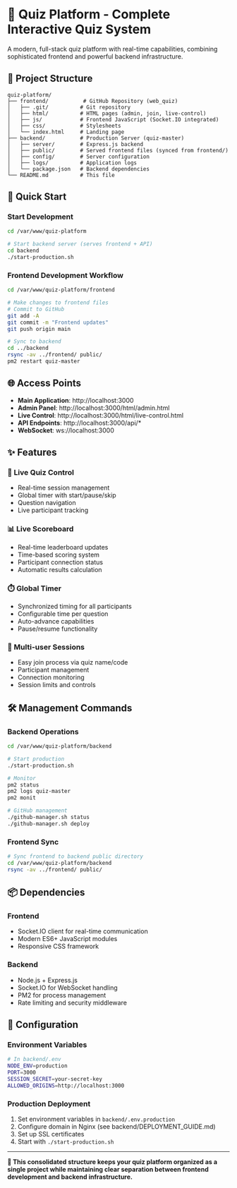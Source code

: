 # 🧠 Quiz Platform - Complete Interactive Quiz System

A modern, full-stack quiz platform with real-time capabilities, combining sophisticated frontend and powerful backend infrastructure.

## 📁 Project Structure

```
quiz-platform/
├── frontend/           # GitHub Repository (web_quiz)
│   ├── .git/          # Git repository 
│   ├── html/          # HTML pages (admin, join, live-control)
│   ├── js/            # Frontend JavaScript (Socket.IO integrated)
│   ├── css/           # Stylesheets
│   └── index.html     # Landing page
├── backend/           # Production Server (quiz-master)
│   ├── server/        # Express.js backend
│   ├── public/        # Served frontend files (synced from frontend/)
│   ├── config/        # Server configuration
│   ├── logs/          # Application logs
│   └── package.json   # Backend dependencies
└── README.md          # This file
```

## 🚀 Quick Start

### Start Development
```bash
cd /var/www/quiz-platform

# Start backend server (serves frontend + API)
cd backend
./start-production.sh
```

### Frontend Development Workflow
```bash
cd /var/www/quiz-platform/frontend

# Make changes to frontend files
# Commit to GitHub
git add -A
git commit -m "Frontend updates"
git push origin main

# Sync to backend
cd ../backend
rsync -av ../frontend/ public/
pm2 restart quiz-master
```

## 🌐 Access Points

- **Main Application**: http://localhost:3000
- **Admin Panel**: http://localhost:3000/html/admin.html  
- **Live Control**: http://localhost:3000/html/live-control.html
- **API Endpoints**: http://localhost:3000/api/*
- **WebSocket**: ws://localhost:3000

## ✨ Features

### 🔴 Live Quiz Control
- Real-time session management
- Global timer with start/pause/skip
- Question navigation
- Live participant tracking

### 📊 Live Scoreboard  
- Real-time leaderboard updates
- Time-based scoring system
- Participant connection status
- Automatic results calculation

### ⏱️ Global Timer
- Synchronized timing for all participants
- Configurable time per question
- Auto-advance capabilities
- Pause/resume functionality

### 👥 Multi-user Sessions
- Easy join process via quiz name/code
- Participant management
- Connection monitoring
- Session limits and controls

## 🛠️ Management Commands

### Backend Operations
```bash
cd /var/www/quiz-platform/backend

# Start production
./start-production.sh

# Monitor
pm2 status
pm2 logs quiz-master
pm2 monit

# GitHub management
./github-manager.sh status
./github-manager.sh deploy
```

### Frontend Sync
```bash
# Sync frontend to backend public directory
cd /var/www/quiz-platform/backend
rsync -av ../frontend/ public/
```

## 📦 Dependencies

### Frontend
- Socket.IO client for real-time communication
- Modern ES6+ JavaScript modules
- Responsive CSS framework

### Backend  
- Node.js + Express.js
- Socket.IO for WebSocket handling
- PM2 for process management
- Rate limiting and security middleware

## 🔧 Configuration

### Environment Variables
```bash
# In backend/.env
NODE_ENV=production
PORT=3000
SESSION_SECRET=your-secret-key
ALLOWED_ORIGINS=http://localhost:3000
```

### Production Deployment
1. Set environment variables in `backend/.env.production`
2. Configure domain in Nginx (see backend/DEPLOYMENT_GUIDE.md)
3. Set up SSL certificates
4. Start with `./start-production.sh`

---

**🎯 This consolidated structure keeps your quiz platform organized as a single project while maintaining clear separation between frontend development and backend infrastructure.**
